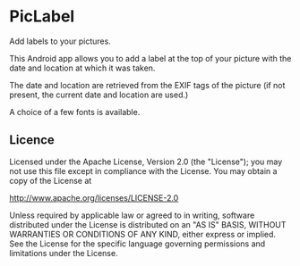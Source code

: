 PicLabel
========

Add labels to your pictures.

This Android app allows you to add a label at the top of your picture with the date
and location at which it was taken.

The date and location are retrieved from the EXIF tags of the picture (if not present, the current date and location are used.)

A choice of a few fonts is available.

Licence
-------

Licensed under the Apache License, Version 2.0 (the "License");
you may not use this file except in compliance with the License.
You may obtain a copy of the License at

http://www.apache.org/licenses/LICENSE-2.0

Unless required by applicable law or agreed to in writing, software
distributed under the License is distributed on an "AS IS" BASIS,
WITHOUT WARRANTIES OR CONDITIONS OF ANY KIND, either express or implied.
See the License for the specific language governing permissions and
limitations under the License.
